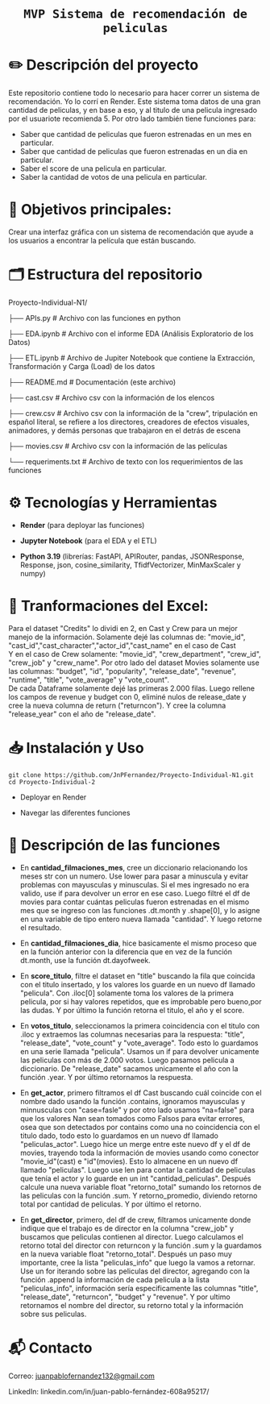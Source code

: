 # <h1 align="center">**`MVP Sistema de recomendación de peliculas`**</h1>

# ✏️ Descripción del proyecto
Este repositorio contiene todo lo necesario para hacer correr un sistema de recomendación. Yo lo corrí en Render. Este sistema toma datos de una gran cantidad de peliculas, y en base a eso, y al titulo de una pelicula ingresado por el usuariote recomienda 5. Por otro lado también tiene funciones para:  <br>
- Saber que cantidad de peliculas que fueron estrenadas en un mes en particular.  <br>
- Saber que cantidad de peliculas que fueron estrenadas en un dia en particular.  <br>
- Saber el score de una pelicula en particular.  <br>
- Saber la cantidad de votos de una pelicula en particular.  <br>

# 🔎 Objetivos principales:
Crear una interfaz gráfica con un sistema de recomendación que ayude a los usuarios a encontrar la película que están buscando.

# 🗂️ Estructura del repositorio

Proyecto-Individual-N1/

├── APIs.py                   # Archivo con las funciones en python

├── EDA.ipynb                 # Archivo con el informe EDA (Análisis Exploratorio de los Datos)

├── ETL.ipynb                 # Archivo de Jupiter Notebook que contiene la Extracción, Transformación y Carga (Load) de los datos

├── README.md                 # Documentación (este archivo)

├── cast.csv                  # Archivo csv con la información de los elencos

├── crew.csv                  # Archivo csv con la información de la "crew", tripulación en español literal, se refiere a los directores, creadores de efectos visuales, animadores, y demás personas que trabajaron en el detrás de escena

├── movies.csv                # Archivo csv con la información de las películas

└── requeriments.txt          # Archivo de texto con los requerimientos de las funciones

# ⚙️ Tecnologías y Herramientas

- **Render** (para deployar las funciones)

- **Jupyter Notebook** (para el EDA y el ETL)
  
- **Python 3.19** (librerías: FastAPI, APIRouter, pandas, JSONResponse, Response, json, cosine_similarity, TfidfVectorizer, MinMaxScaler y numpy)

# 🔁 Tranformaciones del Excel:

Para el dataset "Credits" lo dividi en 2, en Cast y Crew para un mejor manejo de la información. Solamente dejé las columnas de: "movie_id", "cast_id","cast_character","actor_id","cast_name" en el caso de Cast  <br>
Y en el caso de Crew solamente: "movie_id", "crew_department", "crew_id", "crew_job" y "crew_name". Por otro lado del dataset Movies solamente use las columnas: "budget", "id", "popularity", "release_date", "revenue", "runtime", "title", "vote_average" y "vote_count". <br>
De cada Dataframe solamente dejé las primeras 2.000 filas. Luego rellene los campos de revenue y budget con 0, eliminé nulos de release_date y cree la nueva columna de return ("returncon"). Y cree la columna "release_year" con el año de "release_date".

# 📥 Instalación y Uso
```
git clone https://github.com/JnPFernandez/Proyecto-Individual-N1.git
cd Proyecto-Individual-2
```
- Deployar en Render

- Navegar las diferentes funciones

# 👾 Descripción de las funciones

- En **cantidad_filmaciones_mes**, cree un diccionario relacionando los meses str con un numero. Use lower para pasar a minuscula y evitar problemas con mayusculas y minusculas. Si el mes ingresado no era valido, use if para devolver un error en ese caso.
Luego filtré el df de movies para contar cuántas peliculas fueron estrenadas en el mismo mes que se ingreso con las funciones .dt.month y .shape[0], y lo asigne en una variable de tipo entero nueva llamada "cantidad".
Y luego retorne el resultado.

- En **cantidad_filmaciones_dia**, hice basicamente el mismo proceso que en la función anterior con la diferencia que en vez de la función dt.month, use la función dt.dayofweek.

- En **score_titulo**, filtre el dataset en "title" buscando la fila que coincida con el titulo insertado, y los valores los guarde en un nuevo df llamado "pelicula". Con .iloc[0] solamente toma los valores de la primera pelicula, por si hay valores repetidos, que es improbable pero bueno,por las dudas.
Y por último la función retorna el titulo, el año y el score.

- En **votos_titulo**, seleccionamos la primera coincidencia con el titulo con .iloc y extraemos las columnas necesarias para la respuesta: "title", "release_date", "vote_count" y "vote_average". Todo esto lo guardamos en una serie llamada "pelicula". Usamos un if para devolver unicamente las peliculas con más de 2.000 votos. Luego pasamos pelicula a diccionario. De "release_date" sacamos unicamente el año con la función .year. Y por último retornamos la respuesta.

- En **get_actor**, primero filtramos el df Cast buscando cuál coincide con el nombre dado usando la función .contains, ignoramos mayusculas y minnusculas con "case=fasle" y por otro lado usamos "na=false" para que los valores Nan sean tomados como Falsos para evitar errores, osea que son detectados por contains como una no coincidencia con el titulo dado, todo esto lo guardamos en un nuevo df llamado "peliculas_actor". Luego hice un merge entre este nuevo df y el df de movies, trayendo toda la información de movies usando como conector "movie_id"(cast) e "id"(movies). Esto lo almacene en un nuevo df llamado "peliculas". Luego use len para contar la cantidad de peliculas que tenía el actor y lo guarde en un int "cantidad_peliculas". Después calcule una nueva variable float "retorno_total" sumando los retornos de las peliculas con la función .sum. Y retorno_promedio, diviendo retorno total por cantidad de peliculas. Y por último el retorno.

- En **get_director**, primero, del df de crew, filtramos unicamente donde indique que el trabajo es de director en la columna "crew_job" y buscamos que peliculas contienen al director. Luego calculamos el retorno total del director con returncon y la función .sum y la guardamos en la nueva variable float "retorno_total". Después un paso muy importante, cree la lista "peliculas_info" que luego la vamos a retornar. Use un for iterando sobre las peliculas del director, agregando con la función .append la información de cada pelicula a la lista "peliculas_info", información sería especificamente las columnas "title", "release_date", "returncon", "budget" y "revenue". Y por ultimo retornamos el nombre del director, su retorno total y la información sobre sus peliculas.

# 📬 Contacto

Correo: juanpablofernandez132@gmail.com

LinkedIn: linkedin.com/in/juan-pablo-fernández-608a95217/
